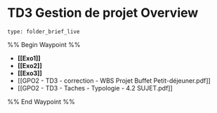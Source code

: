 # TD3 Gestion de projet Overview
 
```ccard
type: folder_brief_live
```
 
%% Begin Waypoint %%
- **[[Exo1]]**
- **[[Exo2]]**
- **[[Exo3]]**
- [[GPO2 - TD3 - correction - WBS Projet Buffet Petit-déjeuner.pdf]]
- [[GPO2 - TD3 - Taches - Typologie - 4.2 SUJET.pdf]]

%% End Waypoint %%